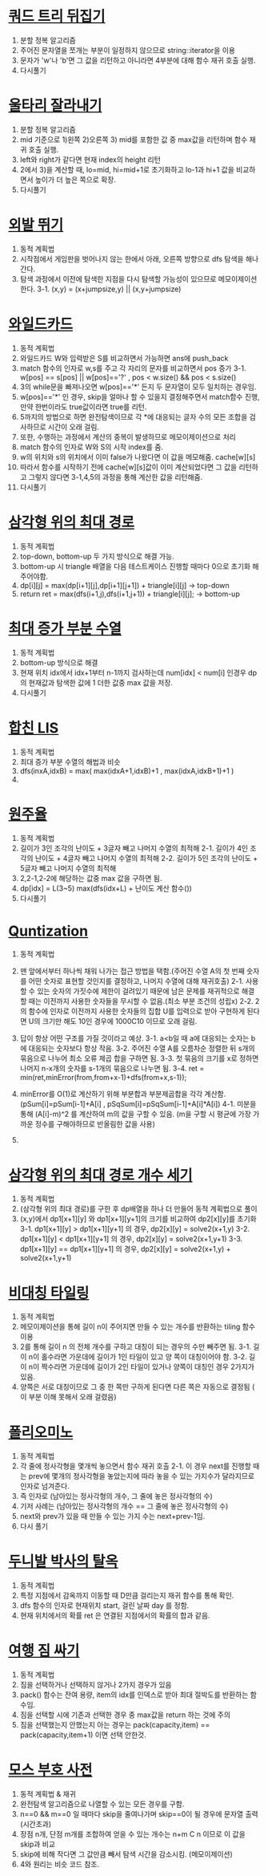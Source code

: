 # [쿼드 트리 뒤집기](https://www.algospot.com/judge/problem/read/QUADTREE)

1. 분할 정복 알고리즘
2. 주어진 문자열을 쪼개는 부분이 일정하지 않으므로 string::iterator을 이용
3. 문자가 'w'나 'b'면 그 값을 리턴하고 아니라면 4부분에 대해 함수 재귀 호출 실행.
4. 다시풀기

# [울타리 잘라내기](https://www.algospot.com/judge/problem/read/FENCE)

1. 분할 정복 알고리즘
2. mid 기준으로 1)왼쪽 2)오른쪽 3) mid를 포함한 값 중 max값을 리턴하며 함수 재귀 호출 실행.
3. left와 right가 같다면 현재 index의 height 리턴
4. 2에서 3)을 계산할 때, lo=mid, hi=mid+1로 초기화하고 lo-1과 hi+1 값을 비교하면서 높이가 더 높은 쪽으로 확장.
5. 다시풀기

# [외발 뛰기](https://www.algospot.com/judge/problem/read/JUMPGAME)

1. 동적 계획법
2. 시작점에서 게임판을 벗어나지 않는 한에서 아래, 오른쪽 방향으로 dfs 탐색을 해나간다.
3. 탐색 과정에서 이전에 탐색한 지점을 다시 탐색할 가능성이 있으므로 메모이제이션 한다.
3-1. (x,y) = (x+jumpsize,y) || (x,y+jumpsize)

# [와일드카드](https://www.algospot.com/judge/problem/read/WILDCARD)

1. 동적 계획법
2. 와일드카드 W와 입력받은 S를 비교하면서 가능하면 ans에 push_back
3. match 함수의 인자로 w,s를 주고 각 자리의 문자를 비교하면서 pos 증가
3-1. w[pos] == s[pos] || w[pos]=='?' , pos < w.size() && pos < s.size()
4. 3의 while문을 빠져나오면 w[pos]=='\*' 든지 두 문자열이 모두 일치하는 경우임.
5. w[pos]=='\*' 인 경우, skip을 얼마나 할 수 있을지 결정해주면서 match함수 진행, 만약 한번이라도 true값이라면 true를 리턴.
6. 5까지의 방법으로 하면 완전탐색이므로 각 \*에 대응되는 글자 수의 모든 조합을 검사하므로 시간이 오래 걸림.
7. 또한, 수행하는 과정에서 계산의 중복이 발생하므로 메모이제이션으로 처리
8. match 함수의 인자로 W와 S의 시작 index를 줌.
9. w의 위치와 s의 위치에서 이미 false가 나왔다면 이 값을 메모해줌. cache[w][s]
10. 따라서 함수를 시작하기 전에 cache[w][s]값이 이미 계산되었다면 그 값을 리턴하고 그렇지 않다면 3-1,4,5의 과정을 통해 계산한 값을 리턴해줌.
11. 다시풀기

# [삼각형 위의 최대 경로](https://www.algospot.com/judge/problem/read/TRIANGLEPATH)

1. 동적 계획법
2. top-down, bottom-up 두 가지 방식으로 해결 가능.
3. bottom-up 시 triangle 배열을 다음 테스트케이스 진행할 때마다 0으로 초기화 해주어야함.
4. dp[i][j] = max(dp[i+1][j],dp[i+1][j+1]) + triangle[i][j] -> top-down
5. return ret = max(dfs(i+1,j),dfs(i+1,j+1)) + triangle[i][j]; -> bottom-up

# [최대 증가 부분 수열](https://algospot.com/judge/problem/read/LIS)

1. 동적 계획법
2. bottom-up 방식으로 해결
3. 현재 위치 idx에서 idx+1부터 n-1까지 검사하는데 num[idx] < num[i] 인경우 dp의 현재값과 탐색한 값에 1 더한 값중 max 값을 저장.
4. 다시풀기

# [합친 LIS](https://algospot.com/judge/problem/read/JLIS)

1. 동적 계획법
2. 최대 증가 부분 수열의 해법과 비슷
3. dfs(inxA,idxB) = max( max(idxA+1,idxB)+1 , max(idxA,idxB+1)+1 )
4. 

# [원주율](https://algospot.com/judge/problem/read/PI)

1. 동적 계획법
2. 길이가 3인 조각의 난이도 + 3글자 빼고 나머지 수열의 최적해
2-1. 길이가 4인 조각의 난이도 + 4글자 빼고 나머지 수열의 최적해
2-2. 길이가 5인 조각의 난이도 + 5글자 빼고 나머지 수열의 최적해
3. 2,2-1,2-2에 해당하는 값중 max 값을 구하면 됨.
4.  dp[idx] = L(3~5) max(dfs(idx+L) + 난이도 계산 함수())
5.  다시풀기

# [Quntization](https://algospot.com/judge/problem/read/QUANTIZE)

1. 동적 계획법
2. 맨 앞에서부터 하나씩 채워 나가는 접근 방법을 택함.(주어진 수열 A의 첫 번째 숫자를 어떤 숫자로 표현할 것인지를 결정하고, 나머지 수열에 대해 재귀호출)
2-1. 사용할 수 있는 숫자의 가짓수에 제한이 걸려있기 때문에 남은 문제를 재귀적으로 해결할 때는 이전까지 사용한 숫자들을 무시할 수 없음.(최소 부분 조건의 성립x)
2-2. 2의 함수에 인자로 이전까지 사용한 숫자들의 집합 U를 입력으로 받아 구현하게 된다면 U의 크기만 해도 10인 경우에 1000C10 이므로 오래 걸림.

3. 답이 항상 어떤 구조를 가질 것이라고 예상.
3-1. a<b일 때 a에 대응되는 숫자는 b에 대응되는 숫자보다 항상 작음.
3-2. 주어진 수열 A를 오름차순 정렬한 뒤 s개의 묶음으로 나누어 최소 오류 제곱 합을 구하면 됨.
3-3. 첫 묶음의 크기를 x로 정하면 나머지 n-x개의 숫자를 s-1개의 묶음으로 나누면 됨.
3-4. ret = min(ret,minError(from,from+x-1)+dfs(from+x,s-1));

4. minError를 O(1)로 계산하기 위해 부분합과 부분제곱합을 각각 계산함.(pSum[i]=pSum[i-1]+A[i] , pSqSum[i]=pSqSum[i-1]+A[i]*A[i])
4-1. 미분을 통해 (A[i]-m)^2 를 계산하여 m의 값을 구할 수 있음. (m을 구할 시 평균에 가장 가까운 정수를 구해야하므로 반올림한 값을 사용)
5. 

# [삼각형 위의 최대 경로 개수 세기](https://algospot.com/judge/problem/read/TRIPATHCNT)

1. 동적 계획법
2. (삼각형 위의 최대 경로)를 구한 후 dp배열을 하나 더 만들어 동적 계획법으로 풀이
3. (x,y)에서 dp1[x+1][y] 와 dp1[x+1][y+1]의 크기를 비교하여 dp2[x][y]를 초기화
3-1. dp1[x+1][y] > dp1[x+1][y+1] 의 경우, dp2[x][y] = solve2(x+1,y)
3-2. dp1[x+1][y] < dp1[x+1][y+1] 의 경우, dp2[x][y] = solve2(x+1,y+1)
3-3. dp1[x+1][y] == dp1[x+1][y+1] 의 경우, dp2[x][y] = solve2(x+1,y) + solve2(x+1,y+1)

# [비대칭 타일링](https://algospot.com/judge/problem/read/ASYMTILING)

1. 동적 계획법
2. 메모이제이션을 통해 길이 n이 주어지면 만들 수 있는 개수를 반환하는 tiling 함수 이용
3. 2를 통해 길이 n 의 전체 개수를 구하고 대칭이 되는 경우의 수만 빼주면 됨.
3-1. 길이 n이 홀수라면 가운데에 길이가 1인 타일이 있고 양 쪽이 대칭이어야 함.
3-2. 길이 n이 짝수라면 가운데에 길이가 2인 타일이 있거나 양쪽이 대칭인 경우 2가지가 있음.
4. 양쪽은 서로 대칭이므로 그 중 한 쪽만 구하게 된다면 다른 쪽은 자동으로 결정됨 ( 이 부분 이해 못해서 오래 걸렸음)

# [폴리오미노](https://algospot.com/judge/problem/read/POLY)

1. 동적 계획법
2. 각 줄에 정사각형을 몇개씩 놓으면서 함수 재귀 호출
2-1. 이 경우 next를 진행할 때는 prev에 몇개의 정사각형을 놓았는지에 따라 놓을 수 있는 가지수가 달라지므로 인자로 넘겨준다.
3. 즉 인자로 (남아있는 정사각형의 개수, 그 줄에 놓은 정사각형의 수)
4. 기저 사례는 (남아있는 정사각형의 개수 == 그 줄에 놓은 정사각형의 수)
5. next와 prev가 있을 때 만들 수 있는 가지 수는 next+prev-1임.
6. 다시 풀기

# [두니발 박사의 탈옥](https://algospot.com/judge/problem/read/NUMB3RS)

1. 동적 계획법
2. 특정 지점에서 감옥까지 이동할 때 D만큼 걸리는지 재귀 함수를 통해 확인.
3. dfs 함수의 인자로 현재위치 start, 걸린 날짜 day 를 정함.
4. 현재 위치에서의 확률 ret 은 연결된 지점에서의 확률의 합과 같음.

# [여행 짐 싸기](https://algospot.com/judge/submission/recent/)

1. 동적 계획법
2. 짐을 선택하거나 선택하지 않거나 2가지 경우가 있음
3. pack() 함수는 잔여 용량, item의 idx를 인덱스로 받아 최대 절박도를 반환하는 함수임.
4. 짐을 선택할 시에 기존과 선택한 경우 중 max값을 return 하는 것에 주의
5. 짐을 선택했는지 안했는지 아는 경우는 pack(capacity,item) == pack(capacity,item+1) 이면 선택 안한것.

# [모스 부호 사전](https://algospot.com/judge/problem/read/MORSE)

1. 동적 계획법 & 재귀
2. 완전탐색 알고리즘으로 나열할 수 있는 모든 경우를 구함.
3. n==0 && m==0 일 때마다 skip을 줄여나가며 skip==0이 될 경우에 문자열 출력(시간초과)
4. 장점 n개, 단점 m개를 조합하여 얻을 수 있는 개수는 n+m C n 이므로 이 값을 skip과 비교
5. skip에 비해 작다면 그 값만큼 빼서 탐색 시간을 감소시킴. (메모이제이션)
6. 4와 원리는 비슷 코드 참조.

